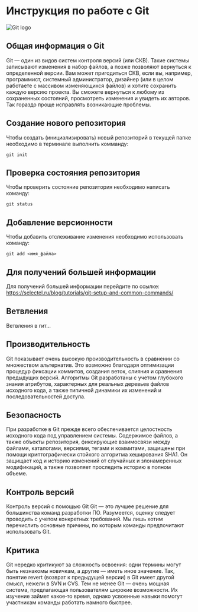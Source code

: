 # **Инструкция по работе с Git**

![Git logo](git.jpg)

## Общая информация о Git

Git — один из видов систем контроля версий (или СКВ). Такие системы записывают изменения в набор файлов, а позже позволяют вернуться к определенной версии.
Вам может пригодиться СКВ, если вы, например, программист, системный администратор, дизайнер (или в целом работаете с массивом изменяющихся файлов) и хотите сохранить каждую версию проекта. Вы сможете вернуться к любому из сохраненных состояний, просмотреть изменения и увидеть их авторов. Так гораздо проще исправлять возникающие проблемы.

## Создание нового репозитория

Чтобы создать (инициализировать) новый репозиторий в текущей папке необходимо в терминале выполнить комманду:

    git init

## Проверка состояния репозитория

Чтобы проверить состояние репозитория необходимо написать команду:

    git status

## Добавление версионности

Чтобы добавить отслеживание изменения необходимо использовать команду:

    git add <имя_файла>

## Для получений большей информации

Для получений большей информации перейдите по ссылке: https://selectel.ru/blog/tutorials/git-setup-and-common-commands/

## Ветвления

Ветвления в гит...

## Производительность

Git показывает очень высокую производительность в сравнении со множеством альтернатив. Это возможно благодаря оптимизации процедур фиксации коммитов, создания веток, слияния и сравнения предыдущих версий. Алгоритмы Git разработаны с учетом глубокого знания атрибутов, характерных для реальных деревьев файлов исходного кода, а также типичной динамики их изменений и последовательностей доступа.

## Безопасность

При разработке в Git прежде всего обеспечивается целостность исходного кода под управлением системы. Содержимое файлов, а также объекты репозитория, фиксирующие взаимосвязи между файлами, каталогами, версиями, тегами и коммитами, защищены при помощи криптографически стойкого алгоритма хеширования SHA1. Он защищает код и историю изменений от случайных и злонамеренных модификаций, а также позволяет проследить историю в полном объеме.

## Контроль версий

Контроль версий с помощью Git
Git — это лучшее решение для большинства команд разработки ПО. Разумеется, оценку следует проводить с учетом конкретных требований. Мы лишь хотим перечислить основные причины, по которым команды предпочитают использовать Git.

## Критика

Git нередко критикуют за сложность освоения: одни термины могут быть незнакомы новичкам, а другие — иметь иное значение. Так, понятие revert (возврат к предыдущей версии) в Git имеет другой смысл, нежели в SVN и CVS. Тем не менее Git — очень мощная система, предлагающая пользователям широкие возможности. Их изучение займет какое‑то время, однако усвоенные навыки помогут участникам команды работать намного быстрее.